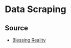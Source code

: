 # Data Scraping
## Source
* [Blessing Reality](http://na.hkea.com.hk/web/blessingrealty/deal?p_p_id=DealTransaction_WAR_MyAgent_INSTANCE_TvR5&p_p_lifecycle=1&p_p_state=normal&p_p_mode=view&p_p_col_id=column-1&p_p_col_pos=1&p_p_col_count=2&_DealTransaction_WAR_MyAgent_INSTANCE_TvR5_page.pageNumber=1&_DealTransaction_WAR_MyAgent_INSTANCE_TvR5_struts.portlet.action=%2Fdealtransaction%2Fview%2Findex&_DealTransaction_WAR_MyAgent_INSTANCE_TvR5_struts.portlet.mode=view)